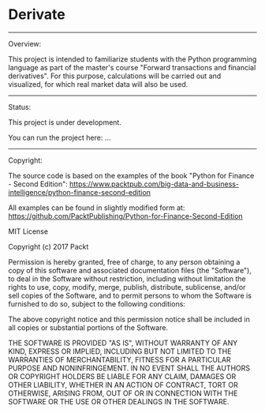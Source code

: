 # Derivate

-----------------------------------------------------------------------------
Overview:

This project is intended to familiarize students with the Python programming language as part of the master's course "Forward transactions and financial derivatives". For this purpose, calculations will be carried out and visualized, for which real market data will also be used.

-----------------------------------------------------------------------------
Status:

This project is under development.

You can run the project here: ...

-----------------------------------------------------------------------------
Copyright:

The source code is based on the examples of the book "Python for Finance - Second Edition": https://www.packtpub.com/big-data-and-business-intelligence/python-finance-second-edition

All examples can be found in slightly modified form at: https://github.com/PacktPublishing/Python-for-Finance-Second-Edition

MIT License

Copyright (c) 2017 Packt

Permission is hereby granted, free of charge, to any person obtaining a copy
of this software and associated documentation files (the "Software"), to deal
in the Software without restriction, including without limitation the rights
to use, copy, modify, merge, publish, distribute, sublicense, and/or sell
copies of the Software, and to permit persons to whom the Software is
furnished to do so, subject to the following conditions:

The above copyright notice and this permission notice shall be included in all
copies or substantial portions of the Software.

THE SOFTWARE IS PROVIDED "AS IS", WITHOUT WARRANTY OF ANY KIND, EXPRESS OR
IMPLIED, INCLUDING BUT NOT LIMITED TO THE WARRANTIES OF MERCHANTABILITY,
FITNESS FOR A PARTICULAR PURPOSE AND NONINFRINGEMENT. IN NO EVENT SHALL THE
AUTHORS OR COPYRIGHT HOLDERS BE LIABLE FOR ANY CLAIM, DAMAGES OR OTHER
LIABILITY, WHETHER IN AN ACTION OF CONTRACT, TORT OR OTHERWISE, ARISING FROM,
OUT OF OR IN CONNECTION WITH THE SOFTWARE OR THE USE OR OTHER DEALINGS IN THE
SOFTWARE.
